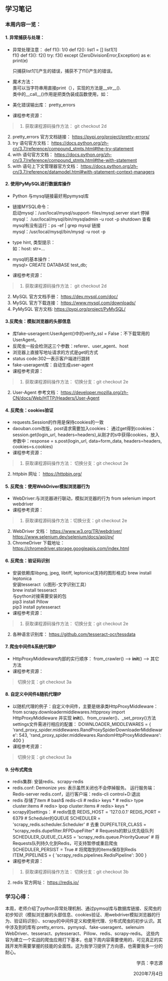 学习笔记
---
### **本周内容一览：**
#### 1. 异常捕获与处理：   
* 异常处理注意：
        def f1():
            1/0
        def f2():
            list1 = []
            list1[1]    
            f1()
        def f3():
            f2()
        try:
            f3()
        except (ZeroDivisionError,Exception) as e:
            print(e)

  只捕获list1[1]产生的错误，捕获不了f1()产生的错误。
* 魔术方法：   
  类可以当字符串用直接print（），实现的方法是__str__().    
  类中的__call__()作用是把类伪装成函数使用，如：
* 美化错误输出库： pretty_errors
* 课程参考资源：

>1. 获取课程源码操作方法：
git checkout 2d
2. pretty_errors 官方文档链接：
https://pypi.org/project/pretty-errors/
3. try 语句官方文档：
https://docs.python.org/zh-cn/3.7/reference/compound_stmts.html#the-try-statement
4. with 语句官方文档：
https://docs.python.org/zh-cn/3.7/reference/compound_stmts.html#the-with-statement
5. with 语句上下文管理器官方文档：
https://docs.python.org/zh-cn/3.7/reference/datamodel.html#with-statement-context-managers

#### 2. 使用PyMySQL进行数据库操作
* Python 与mysql链接最好用pymysql库

* 链接MYSQL命令：   
  启动mysql：/usr/local/mysql/support-      files/mysql.server start
  停掉mysql： /usr/local/mysql/bin/mysqladmin -u root -p shutdown
  查看mysql有没有运行：ps -ef | grep mysql
  链接mysql：/usr/local/mysql/bin/mysql -u root -p
* type hint, 类型提示：   
   如：host: str=…
* mysql的基本操作：   
  mysql> CREATE DATABASE test_db;
* 课程参考资源：

>1. 获取课程源码操作方法：
git checkout 2d
2. MySQL 官方文档手册：
https://dev.mysql.com/doc/
3. MySQL 官方下载连接：
https://www.mysql.com/downloads/
4. PyMySQL 官方文档:
https://pypi.org/project/PyMySQL/

#### 3.反爬虫：模拟浏览器的头部信息
* 库fake-useragent:UserAgent()中的verify_ssl = False：不下载常用的UserAgent。
* 反爬虫一般会检测这三个参数：referer、user_agent、host
* 浏览器上直接写地址请求的方式是get的方式
* status code:302—表示客户端进行跳转
* fake-useragent库：自动生成user-agent
* 课程参考资源：

>1. 获取课程源码操作方法：
切换分支：git checkout 2e
2. User-Agent 参考文档：
https://developer.mozilla.org/zh-CN/docs/Web/HTTP/Headers/User-Agent

#### 4. 反爬虫：cookies验证

* requests.Session的作用是保持cookies的一致
* daouban.com改版，post请求需要加入cookies：
  通过get得到cookies：session.get(login_url, headers=headers),从刚才的s中获得cookies，放入参数中：response = s.post(login_url, data=form_data, headers=headers, cookies=s.cookies)
* 课程参考资源：

>1. 获取课程源码操作方法：
切换分支：git checkout 2e
2. httpbin 网址：
https://httpbin.org/

#### 5. 反爬虫：使用WebDriver模拟浏览器行为
* WebDriver:与浏览器进行联动，模拟浏览器的行为
  from selenium import webdriver
* 课程参考资源：

>1. 获取课程源码操作方法：切换分支：git checkout 2e
2. WebDriver 文档：
  https://www.w3.org/TR/webdriver/
  https://www.selenium.dev/selenium/docs/api/py/
3. ChromeDriver 下载地址：      https://chromedriver.storage.googleapis.com/index.html

#### 6. 反爬虫：验证码识别
* 安装依赖库libpng, jpeg, libtiff, leptonica(支持的图形格式)
  brew install leptonica  
  安装tesseract（c图形-文字识别工具）  
  brew install  tesseract  
  与python对接需要安装的包  
  pip3 install Pillow  
  pip3 install pytesseract  
* 课程参考资源：

>1. 获取课程源码操作方法：
切换分支：git checkout 2e
2. 各种语言识别库：
https://github.com/tesseract-ocr/tessdata

#### 7. 爬虫中间件&系统代理IP
* HttpProxyMiddleware内部的实行顺序：
  from_crawler()   —> __init__() —> 其它方法
* 课程参考资源：
>切换分支：git checkout 3a

#### 8. 自定义中间件&随机代理IP
* 以随机代理的例子：自定义中间件，主要是继承类HttpProxyMiddleware：
        from scrapy.downloadermiddlewares.httpproxy import HttpProxyMiddleware
  并实现 __init__()、from_crawler()、_set_proxy()方法
  settings文件需进行相应的配置：
          DOWNLOADER_MIDDLEWARES = {
            'rand_proxy_spider.middlewares.RandProxySpiderDownloaderMiddleware': 543, 'rand_proxy_spider.middlewares.RandomHttpProxyMiddleware': 400
        }
* 课程参考资源：
>切换分支：git checkout 3a

#### 9. 分布式爬虫

* redis集群:
  安装redis、scrapy-redis
* redis.conf:
  Demonize yes: 表示虽然关闭也不会停掉服务。
  运行服务端：Redis-server redis.conf，运行客户端：redis-cli
  control+D:退出
*  redis 存储了item
        #  bash$  redis-cli
        #  redis> keys *
        #  redis> type cluster:items
        #  redis> lpop cluster:items
        #  redis> keys *
*  scrapy的settings：
        # redis信息
        REDIS_HOST = '127.0.0.1'
        REDIS_PORT = 6379
        # Scheduler的QUEUE
        SCHEDULER = 'scrapy_redis.scheduler.Scheduler'
        # 去重
        DUPEFILTER_CLASS = "scrapy_redis.dupefilter.RFPDupeFilter"
        # Requests的默认优先级队列
        SCHEDULER_QUEUE_CLASS = 'scrapy_redis.queue.PriorityQueue'
        # 将Requests队列持久化到Redis，可支持暂停或重启爬虫
        SCHEDULER_PERSIST = True
        # 将爬取到的items保存到Redis
        ITEM_PIPELINES = {
            'scrapy_redis.pipelines.RedisPipeline': 300
        }
*  课程参考资源：

>1. 获取课程源码操作方法：
切换分支：git checkout 3b
2. redis 官方网址：
https://redis.io/
### **学习心得：**

本周，老师介绍了python异常处理机制、通过pymsql库与数据库链接、反爬虫的初步知识（模拟浏览器的头部信息、cookies验证、用webdriver模拟浏览器的行为、验证码识别）、scrapy的中间件定义和使用代理、分布式爬虫的初步认识。其中涉及到的库有:pretty_errors、pymysql、fake-useragent、selenuim WebDriver、tesseract、pytesseract、Pillow、redis、scrapy-redis。
这些内容为建立一个实战的爬虫应用打下基本，也是下周内容需要使用的，可见真正的实践开发所需要掌握的技能的全面性。这为我学习提供了方向感，也需要我多一分的耐心。

<p align="right">学员：李志源</p>
<p align="right">2020年7月4日</p>